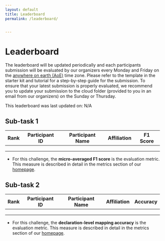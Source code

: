 ```yaml
---
layout: default
title: Leaderboard
permalink: /leaderboard/


---
```


# Leaderboard

The leaderboard will be updated periodically and each participants submission will be evaluated by our organizers every Monday and Friday on the [anywhere on earth (AoE)](https://www.timeanddate.com/time/zones/aoe) time zone. Please refer to the template in the starter kit and tutorial for a step-by-step guide for the submission. To ensure that your latest submission is properly evaluated, we recommend you to update your submission to the cloud folder (provided to you in an email from our organizers) on the Sunday or Thursday. 

This leaderboard was last updated on: N/A

## Sub-task 1

| Rank | Participant ID | Participant Name | Affiliation | F1 Score |
|:----:|:--------------:|:----------------:|:-----------:|:--------:|
|      |                |                  |             |          |
|      |                |                  |             |          |
|      |                |                  |             |          |

* For this challenge, the **micro-averaged F1 score** is the evaluation metric. This measure is described in detail in the metrics section of our [homepage](https://nl4opt.github.io/). 

## Sub-task 2

| Rank | Participant ID | Participant Name | Affiliation | Accuracy |
|:----:|:--------------:|:----------------:|:-----------:|:--------:|
|      |                |                  |             |          |
|      |                |                  |             |          |
|      |                |                  |             |          |

* For this challenge, the **declaration-level mapping accuracy** is the evaluation metric. This measure is described in detail in the metrics section of our [homepage](https://nl4opt.github.io/).
